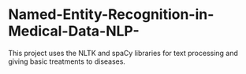 # Named-Entity-Recognition-in-Medical-Data-NLP-
This project uses the NLTK and spaCy libraries for text processing and giving basic treatments to diseases.
